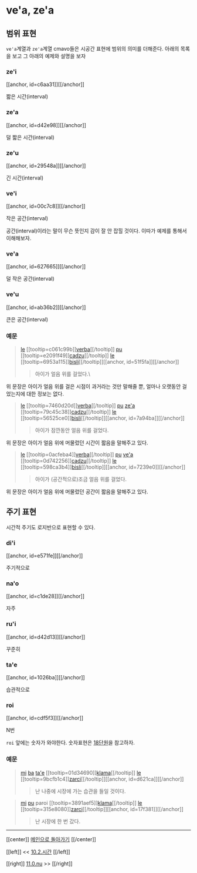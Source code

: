 # ve'a, ze'a

## 범위 표현

`ve'a`계열과 `ze'a`계열 cmavo들은 시공간 표현에 범위의 의미를 더해준다. 아래의 목록을 보고 그 아래의 예제와 설명을 보자

### ze'i

[[anchor, id=c6aa31]][[/anchor]]

짧은 시간(interval)

### ze'a

[[anchor, id=d42e98]][[/anchor]]

덜 짧은 시간(interval)

### ze'u

[[anchor, id=29548a]][[/anchor]]

긴 시간(interval)

### ve'i

[[anchor, id=00c7c8]][[/anchor]]

작은 공간(interval)

공간(interval)이라는 말이 무슨 뜻인지 감이 잘 안 잡힐 것이다. 이따가 예제를 통해서 이해해보자.

### ve'a

[[anchor, id=627665]][[/anchor]]

덜 작은 공간(interval)

### ve'u

[[anchor, id=ab36b2]][[/anchor]]

큰은 공간(interval)

### 예문

> [le](06_00_le.html#fcb63c) [[tooltip=c061c99b]][verba](gismu.html#verba)[[/tooltip]] [pu](10_02_시간.html#176587) [[tooltip=e2091f49]][cadzu](gismu.html#cadzu)[[/tooltip]] [le](06_00_le.html#fcb63c) [[tooltip=6953a115]][bisli](gismu.html#bisli)[[/tooltip]][[anchor, id=51f5fa]][[/anchor]]
>> 아이가 얼음 위를 걸었다.\

위 문장은 아이가 얼음 위를 걸은 시점이 과거라는 것만 말해줄 뿐, 얼마나 오랫동안 걸었는지에 대한 정보는 없다.

> [le](06_00_le.html#fcb63c) [[tooltip=7460d20d]][verba](gismu.html#verba)[[/tooltip]] [pu](10_02_시간.html#176587) [ze'a](10_03_시공간_범위.html#d42e98) [[tooltip=79c45c38]][cadzu](gismu.html#cadzu)[[/tooltip]] [le](06_00_le.html#fcb63c) [[tooltip=56525ce0]][bisli](gismu.html#bisli)[[/tooltip]][[anchor, id=7a94ba]][[/anchor]]
>> 아이가 잠깐동안 얼음 위를 걸었다.

위 문장은 아이가 얼음 위에 머물렀던 시간이 짧음을 말해주고 있다.

> [le](06_00_le.html#fcb63c) [[tooltip=0acfeba4]][verba](gismu.html#verba)[[/tooltip]] [pu](10_02_시간.html#176587) [ve'a](10_03_시공간_범위.html#627665) [[tooltip=0d742256]][cadzu](gismu.html#cadzu)[[/tooltip]] [le](06_00_le.html#fcb63c) [[tooltip=598ca3b4]][bisli](gismu.html#bisli)[[/tooltip]][[anchor, id=7239e0]][[/anchor]]
>> 아이가 (공간적으로)조금 얼음 위를 걸었다.

위 문장은 아이가 얼음 위에 머물렀던 공간이 짧음을 말해주고 있다.

## 주기 표현

시간적 주기도 로지반으로 표현할 수 있다.

### di'i

[[anchor, id=e571fe]][[/anchor]]

주기적으로

### na'o

[[anchor, id=c1de28]][[/anchor]]

자주

### ru'i

[[anchor, id=d42d13]][[/anchor]]

꾸준히

### ta'e

[[anchor, id=1026ba]][[/anchor]]

습관적으로

### roi

[[anchor, id=cdf5f3]][[/anchor]]

N번

`roi` 앞에는 숫자가 와야한다. 숫자표현은 [18단원](18_00_숫자.html)을 참고하자.

### 예문

> [mi](07_00_sumti_cmavo.html#9347d0) [ba](10_02_시간.html#176587) [ta'e](10_03_시공간_범위.html#1026ba) [[tooltip=01d34690]][klama](gismu.html#klama)[[/tooltip]] [le](06_00_le.html#fcb63c) [[tooltip=9bcfb1c4]][zarci](gismu.html#zarci)[[/tooltip]][[anchor, id=d621ca]][[/anchor]]
>> 난 나중에 시장에 가는 습관을 들일 것이다.

> [mi](07_00_sumti_cmavo.html#9347d0) [pu](10_02_시간.html#176587) paroi [[tooltip=3891aef5]][klama](gismu.html#klama)[[/tooltip]] [le](06_00_le.html#fcb63c) [[tooltip=315e8080]][zarci](gismu.html#zarci)[[/tooltip]][[anchor, id=17f381]][[/anchor]]
>> 난 시장에 한 번 갔다.

---

[[center]]
[메인으로 돌아가기](index.html)
[[/center]]

[[left]]
<< [10.2.시간](10_02_시간.html)
[[/left]]

[[right]]
[11.0.nu](11_00_nu.html) >>
[[/right]]


[^c061c99b]: [[highlight=red]]x1[[/highlight]]은 [[highlight=green]]x2[[/highlight]](나이)살의 아이다, [[highlight=aqua]][[black]]x3[[/black]][[/highlight]] 기준에서 미성숙한
[^e2091f49]: [[highlight=red]]x1[[/highlight]]이 [[highlight=green]]x2[[/highlight]]를 향해서 걸어가다
[^6953a115]: [[highlight=red]]x1[[/highlight]]은 [[highlight=green]]x2[[/highlight]](원료)로 된 얼음이다
[^7460d20d]: [[highlight=red]]x1[[/highlight]]은 [[highlight=green]]x2[[/highlight]](나이)살의 아이다, [[highlight=aqua]][[black]]x3[[/black]][[/highlight]] 기준에서 미성숙한
[^79c45c38]: [[highlight=red]]x1[[/highlight]]이 [[highlight=green]]x2[[/highlight]]를 향해서 걸어가다
[^56525ce0]: [[highlight=red]]x1[[/highlight]]은 [[highlight=green]]x2[[/highlight]](원료)로 된 얼음이다
[^0acfeba4]: [[highlight=red]]x1[[/highlight]]은 [[highlight=green]]x2[[/highlight]](나이)살의 아이다, [[highlight=aqua]][[black]]x3[[/black]][[/highlight]] 기준에서 미성숙한
[^0d742256]: [[highlight=red]]x1[[/highlight]]이 [[highlight=green]]x2[[/highlight]]를 향해서 걸어가다
[^598ca3b4]: [[highlight=red]]x1[[/highlight]]은 [[highlight=green]]x2[[/highlight]](원료)로 된 얼음이다
[^01d34690]: [[highlight=red]]x1[[/highlight]]이 [[highlight=green]]x2[[/highlight]]를 향해 가다, [[highlight=aqua]][[black]]x3[[/black]][[/highlight]]에서 출발해서, [[highlight=emerald]][[black]]x4[[/black]][[/highlight]]의 경로를 통해서, [[highlight=violet]]x5[[/highlight]]를 타고
[^9bcfb1c4]: [[highlight=red]]x1[[/highlight]]은 [[highlight=green]]x2[[/highlight]]를 파는 시장이다, [[highlight=aqua]][[black]]x3[[/black]][[/highlight]]가 운영하는
[^3891aef5]: [[highlight=red]]x1[[/highlight]]이 [[highlight=green]]x2[[/highlight]]를 향해 가다, [[highlight=aqua]][[black]]x3[[/black]][[/highlight]]에서 출발해서, [[highlight=emerald]][[black]]x4[[/black]][[/highlight]]의 경로를 통해서, [[highlight=violet]]x5[[/highlight]]를 타고
[^315e8080]: [[highlight=red]]x1[[/highlight]]은 [[highlight=green]]x2[[/highlight]]를 파는 시장이다, [[highlight=aqua]][[black]]x3[[/black]][[/highlight]]가 운영하는